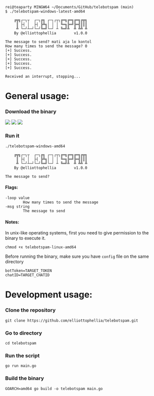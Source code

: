 ```
rei@teaparty MINGW64 ~/Documents/GitHub/telebotspam (main)
$ ./telebotspam-windows-latest-amd64

    ╔╦╗┌─┐┬  ┌─┐╔╗ ┌─┐┌┬┐╔═╗╔═╗╔═╗╔╦╗
     ║ ├┤ │  ├┤ ╠╩╗│ │ │ ╚═╗╠═╝╠═╣║║║
     ╩ └─┘┴─┘└─┘╚═╝└─┘ ┴ ╚═╝╩  ╩ ╩╩ ╩
    By @elliottophellia        v1.0.0

The message to send? mati aja lo kontol
How many times to send the message? 0
[+] Success.
[+] Success.
[+] Success.
[+] Success.
[+] Success.

Received an interrupt, stopping...
```
# General usage:

### Download the binary

<a href="https://github.com/elliottophellia/telebotspam/releases/latest/download/telebotspam-windows-amd64"><img src="https://img.shields.io/badge/DOWNLOAD-FOR%20WINDOWS-white?style=for-the-badge&logo=github"/></a>
<a href="https://github.com/elliottophellia/telebotspam/releases/latest/download/telebotspam-linux-amd64"><img src="https://img.shields.io/badge/DOWNLOAD-FOR%20LINUX-white?style=for-the-badge&logo=github"/></a>
<a href="https://github.com/elliottophellia/telebotspam/releases/latest/download/telebotspam-darwin-amd64"><img src="https://img.shields.io/badge/DOWNLOAD-FOR%20DARWIN-white?style=for-the-badge&logo=github"/></a>

### Run it

```
./telebotspam-windows-amd64

    ╔╦╗┌─┐┬  ┌─┐╔╗ ┌─┐┌┬┐╔═╗╔═╗╔═╗╔╦╗
     ║ ├┤ │  ├┤ ╠╩╗│ │ │ ╚═╗╠═╝╠═╣║║║
     ╩ └─┘┴─┘└─┘╚═╝└─┘ ┴ ╚═╝╩  ╩ ╩╩ ╩
    By @elliottophellia        v1.0.0

The message to send?
```

#### Flags:
```
-loop value
        How many times to send the message
-msg string
        The message to send
```

#### Notes:
In unix-like operating systems, first you need to give permission to the binary to execute it.
```
chmod +x telebotspam-linux-amd64
```
Before running the binary, make sure you have `config` file on the same directory
```
botToken=TARGET_TOKEN
chatID=TARGET_CHATID
```

# Development usage:

### Clone the repository
```
git clone https://github.com/elliottophellia/telebotspam.git
```

### Go to directory
```
cd telebotspam
```

### Run the script
```
go run main.go
```

### Build the binary
```
GOARCH=amd64 go build -o telebotspam main.go
```



